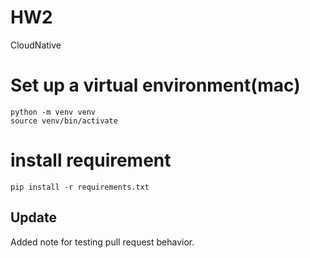 # HW2
CloudNative

# Set up a virtual environment(mac)

```shell
python -m venv venv
source venv/bin/activate
```

# install requirement

```shell
pip install -r requirements.txt
```

## Update

Added note for testing pull request behavior.
